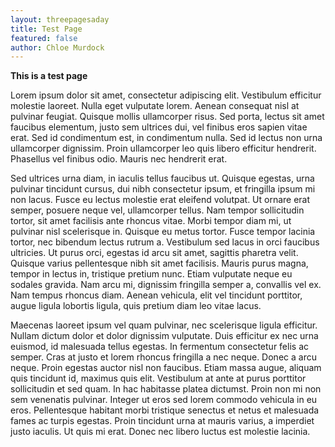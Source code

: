 ```yaml
---
layout: threepagesaday
title: Test Page
featured: false
author: Chloe Murdock
---
```


**This is a test page**

Lorem ipsum dolor sit amet, consectetur adipiscing elit. Vestibulum efficitur molestie laoreet. Nulla eget vulputate lorem. Aenean consequat nisl at pulvinar feugiat. Quisque mollis ullamcorper risus. Sed porta, lectus sit amet faucibus elementum, justo sem ultrices dui, vel finibus eros sapien vitae erat. Sed id condimentum est, in condimentum nulla. Sed id lectus non urna ullamcorper dignissim. Proin ullamcorper leo quis libero efficitur hendrerit. Phasellus vel finibus odio. Mauris nec hendrerit erat.

Sed ultrices urna diam, in iaculis tellus faucibus ut. Quisque egestas, urna pulvinar tincidunt cursus, dui nibh consectetur ipsum, et fringilla ipsum mi non lacus. Fusce eu lectus molestie erat eleifend volutpat. Ut ornare erat semper, posuere neque vel, ullamcorper tellus. Nam tempor sollicitudin tortor, sit amet facilisis ante rhoncus vitae. Morbi tempor diam mi, ut pulvinar nisl scelerisque in. Quisque eu metus tortor. Fusce tempor lacinia tortor, nec bibendum lectus rutrum a. Vestibulum sed lacus in orci faucibus ultricies. Ut purus orci, egestas id arcu sit amet, sagittis pharetra velit. Quisque varius pellentesque nibh sit amet facilisis. Mauris purus magna, tempor in lectus in, tristique pretium nunc. Etiam vulputate neque eu sodales gravida. Nam arcu mi, dignissim fringilla semper a, convallis vel ex. Nam tempus rhoncus diam. Aenean vehicula, elit vel tincidunt porttitor, augue ligula lobortis ligula, quis pretium diam leo vitae lacus.

Maecenas laoreet ipsum vel quam pulvinar, nec scelerisque ligula efficitur. Nullam dictum dolor et dolor dignissim vulputate. Duis efficitur ex nec urna euismod, id malesuada tellus egestas. In fermentum consectetur felis ac semper. Cras at justo et lorem rhoncus fringilla a nec neque. Donec a arcu neque. Proin egestas auctor nisl non faucibus. Etiam massa augue, aliquam quis tincidunt id, maximus quis elit. Vestibulum at ante at purus porttitor sollicitudin et sed quam. In hac habitasse platea dictumst. Proin non mi non sem venenatis pulvinar. Integer ut eros sed lorem commodo vehicula in eu eros. Pellentesque habitant morbi tristique senectus et netus et malesuada fames ac turpis egestas. Proin tincidunt urna at mauris varius, a imperdiet justo iaculis. Ut quis mi erat. Donec nec libero luctus est molestie lacinia.